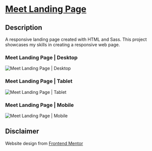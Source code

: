 # [Meet Landing Page](https://meet-landing-page-lenanle333.vercel.app/)

## Description

A responsive landing page created with HTML and Sass. This project showcases my skills in creating a responsive web page.

### Meet Landing Page | Desktop

![Meet Landing Page | Desktop]()

### Meet Landing Page | Tablet

![Meet Landing Page | Tablet]()

### Meet Landing Page | Mobile

![Meet Landing Page | Mobile]()

## Disclaimer

Website design from [Frontend Mentor](https://www.frontendmentor.io/challenges/meet-landing-page-rbTDS6OUR/hub)
